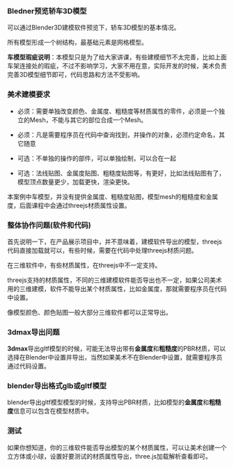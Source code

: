 ### Bledner预览轿车3D模型

可以通过Blender3D建模软件预览下，轿车3D模型的基本情况。

所有模型形成一个树结构，最基础元素是网格模型。

**车模型瑕疵说明**：本模型只是为了给大家讲课，有些建模细节不太完善，比如上面车架连接处的瑕疵，不过不影响学习，大家不用在意，实际开发的时候，美术负责完善3D模型细节即可，代码思路和方法不受影响。

### 美术建模要求

- 必须：需要单独改变颜色、金属度、粗糙度等材质属性的零件，必须是一个独立的Mesh，不能与其它的部位合成一个Mesh。

- 必须：凡是需要程序员在代码中查询找到，并操作的对象，必须约定命名，其它随意

- 可选：不单独的操作的部件，可以单独绘制，可以合在一起
  
- 可选：法线贴图、金属度贴图、粗糙度贴图等，有更好，比如法线贴图有了，模型顶点数量更少，加载更快，渲染更快。

本案例中车模型，并没有提供金属度、粗糙度贴图，模型mesh的粗糙度和金属度，后面课程中会通过threejs材质属性设置。


### 整体协作问题(软件和代码)

首先说明一下，在产品展示项目中，并不意味着，建模软件导出的模型，threejs代码直接加载就可以，有些时候，需要在代码中处理threejs材质问题。

在三维软件中，有些材质属性，在threejs中不一定支持。

threejs支持的材质属性，不同的三维建模软件能否导出也不一定，如果公司美术用的三维建模，软件不能导出某个材质属性，比如金属度，那就需要程序员在代码中设置。

像模型颜色、颜色贴图一般大部分三维软件都可以正常导出。

### 3dmax导出问题

**3dmax**导出gltf模型的时候，可能无法导出带有**金属度**和**粗糙度**的PBR材质，可以选择在Blender中设置并导出，当然如果美术不在Blender中设置，就需要程序员通过代码设置。


### blender导出格式glb或gltf模型

blender导出gltf模型模型的时候，支持导出PBR材质，比如模型的**金属度**和**粗糙度**信息可以包含在模型材质中。

### 测试

如果你想知道，你的三维软件能否导出模型的某个材质属性，可以让美术创建一个立方体或小球，设置好要测试的材质属性导出，three.js加载解析查看即可。



